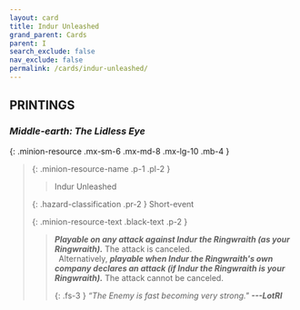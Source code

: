 ```yaml
---
layout: card
title: Indur Unleashed
grand_parent: Cards
parent: I
search_exclude: false
nav_exclude: false
permalink: /cards/indur-unleashed/
---
```


## PRINTINGS


### _Middle-earth: The Lidless Eye_

{: .minion-resource .mx-sm-6 .mx-md-8 .mx-lg-10 .mb-4 }
> {: .minion-resource-name .p-1 .pl-2 }
> > <div class="hazard-mp"></div>
> > <div class="card-name">Indur Unleashed</div>
>
> {: .hazard-classification .pr-2 }
> Short-event
>
> {: .minion-resource-text .black-text .p-2 }
> > ***Playable on any attack against Indur the Ringwraith (as your Ringwraith).*** The attack is canceled. <br>&ensp;Alternatively, ***playable when Indur the Ringwraith's own company declares an attack (if Indur the Ringwraith is your Ringwraith).*** The attack cannot be canceled. 
> > 
> > {: .fs-3 } 
> > _“The Enemy is fast becoming very strong."_ ***---&#65279;LotRI*** 
> 
